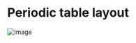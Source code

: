 # Periodic table layout

![image](https://github.com/navyaan123/HTML-CSS-Layout/assets/92245202/2ecb190f-4d6a-41f7-ba81-57fc12462771)
